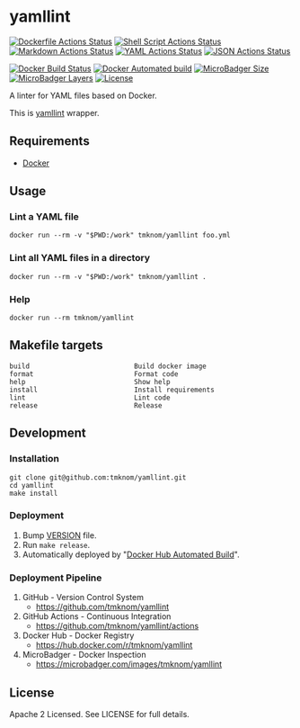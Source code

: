 # yamllint

[![Dockerfile Actions Status](https://github.com/tmknom/yamllint/workflows/Dockerfile/badge.svg)](https://github.com/tmknom/yamllint/actions?query=workflow%3ADockerfile)
[![Shell Script Actions Status](https://github.com/tmknom/yamllint/workflows/Shell%20Script/badge.svg)](https://github.com/tmknom/yamllint/actions?query=workflow%3A%22Shell+Script%22)
[![Markdown Actions Status](https://github.com/tmknom/yamllint/workflows/Markdown/badge.svg)](https://github.com/tmknom/yamllint/actions?query=workflow%3AMarkdown)
[![YAML Actions Status](https://github.com/tmknom/yamllint/workflows/YAML/badge.svg)](https://github.com/tmknom/yamllint/actions?query=workflow%3AYAML)
[![JSON Actions Status](https://github.com/tmknom/yamllint/workflows/JSON/badge.svg)](https://github.com/tmknom/yamllint/actions?query=workflow%3AJSON)

[![Docker Build Status](https://img.shields.io/docker/cloud/build/tmknom/yamllint.svg)](https://hub.docker.com/r/tmknom/yamllint/builds/)
[![Docker Automated build](https://img.shields.io/docker/cloud/automated/tmknom/yamllint.svg)](https://hub.docker.com/r/tmknom/yamllint/)
[![MicroBadger Size](https://img.shields.io/microbadger/image-size/tmknom/yamllint.svg)](https://microbadger.com/images/tmknom/yamllint)
[![MicroBadger Layers](https://img.shields.io/microbadger/layers/tmknom/yamllint.svg)](https://microbadger.com/images/tmknom/yamllint)
[![License](https://img.shields.io/github/license/tmknom/yamllint.svg)](https://opensource.org/licenses/Apache-2.0)

A linter for YAML files based on Docker.

This is [yamllint](https://github.com/adrienverge/yamllint) wrapper.

## Requirements

- [Docker](https://www.docker.com/)

## Usage

### Lint a YAML file

```shell
docker run --rm -v "$PWD:/work" tmknom/yamllint foo.yml
```

### Lint all YAML files in a directory

```shell
docker run --rm -v "$PWD:/work" tmknom/yamllint .
```

### Help

```shell
docker run --rm tmknom/yamllint
```

## Makefile targets

```text
build                          Build docker image
format                         Format code
help                           Show help
install                        Install requirements
lint                           Lint code
release                        Release
```

## Development

### Installation

```shell
git clone git@github.com:tmknom/yamllint.git
cd yamllint
make install
```

### Deployment

1. Bump [VERSION](https://raw.githubusercontent.com/tmknom/yamllint/master/VERSION) file.
2. Run `make release`.
3. Automatically deployed by "[Docker Hub Automated Build](https://docs.docker.com/docker-hub/builds/)".

### Deployment Pipeline

1. GitHub - Version Control System
   - <https://github.com/tmknom/yamllint>
2. GitHub Actions - Continuous Integration
   - <https://github.com/tmknom/yamllint/actions>
3. Docker Hub - Docker Registry
   - <https://hub.docker.com/r/tmknom/yamllint>
4. MicroBadger - Docker Inspection
   - <https://microbadger.com/images/tmknom/yamllint>

## License

Apache 2 Licensed. See LICENSE for full details.

